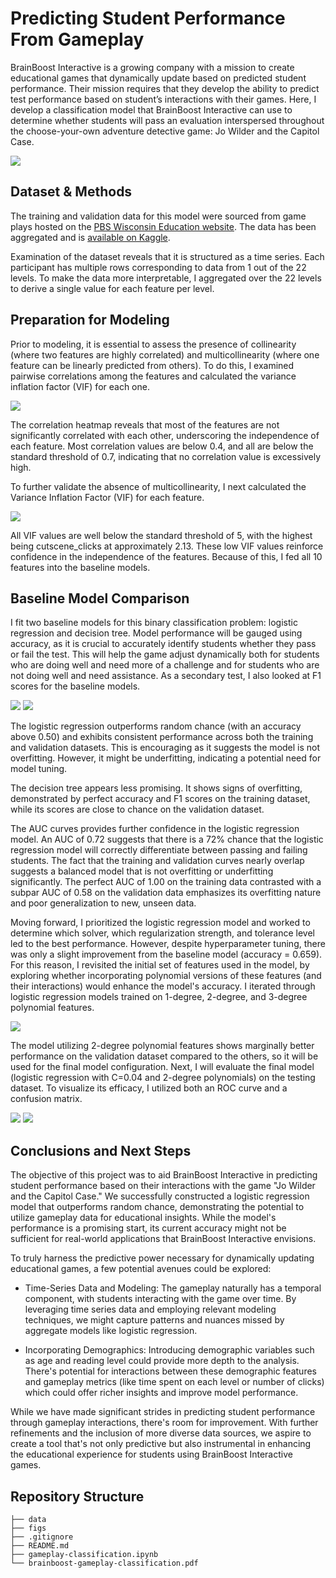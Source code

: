 # Predicting Student Performance From Gameplay

BrainBoost Interactive is a growing company with a mission to create educational games that dynamically update based on predicted student performance. Their mission requires that they develop the ability to predict test performance based on student’s interactions with their games. Here, I develop a classification model that BrainBoost Interactive can use to determine whether students will pass an evaluation interspersed throughout the choose-your-own adventure detective game: Jo Wilder and the Capitol Case.

![](figs/jowilder.png)

## Dataset & Methods
The training and validation data for this model were sourced from game plays hosted on the [PBS Wisconsin Education website](https://pbswisconsineducation.org/jowilder/play-the-game/). The data has been aggregated and is [available on Kaggle](https://www.kaggle.com/competitions/predict-student-performance-from-game-play/overview).

Examination of the dataset reveals that it is structured as a time series. Each participant has multiple rows corresponding to data from 1 out of the 22 levels. To make the data more interpretable, I aggregated over the 22 levels to derive a single value for each feature per level.

## Preparation for Modeling
Prior to modeling, it is essential to assess the presence of collinearity (where two features are highly correlated) and multicollinearity (where one feature can be linearly predicted from others). To do this, I examined pairwise correlations among the features and calculated the variance inflation factor (VIF) for each one.

![](figs/feature-corrs.png)

The correlation heatmap reveals that most of the features are not significantly correlated with each other, underscoring the independence of each feature. Most correlation values are below 0.4, and all are below the standard threshold of 0.7, indicating that no correlation value is excessively high.

To further validate the absence of multicollinearity, I next calculated the Variance Inflation Factor (VIF) for each feature.

![](figs/feature-VIF.png)

All VIF values are well below the standard threshold of 5, with the highest being cutscene_clicks at approximately 2.13. These low VIF values reinforce confidence in the independence of the features. Because of this, I fed all 10 features into the baseline models. 

## Baseline Model Comparison
I fit two baseline models for this binary classification problem: logistic regression and decision tree. Model performance will be gauged using accuracy, as it is crucial to accurately identify students whether they pass or fail the test. This will help the game adjust dynamically both for students who are doing well and need more of a challenge and for students who are not doing well and need assistance. As a secondary test, I also looked at F1 scores for the baseline models.

![](figs/baseline-confusion.png)
![](figs/baseline-rocs.png)

The logistic regression outperforms random chance (with an accuracy above 0.50) and exhibits consistent performance across both the training and validation datasets. This is encouraging as it suggests the model is not overfitting. However, it might be underfitting, indicating a potential need for model tuning.

The decision tree appears less promising. It shows signs of overfitting, demonstrated by perfect accuracy and F1 scores on the training dataset, while its scores are close to chance on the validation dataset.

The AUC curves provides further confidence in the logistic regression model. An AUC of 0.72 suggests that there is a 72% chance that the logistic regression model will correctly differentiate between passing and failing students. The fact that the training and validation curves nearly overlap suggests a balanced model that is not overfitting or underfitting significantly. The perfect AUC of 1.00 on the training data contrasted with a subpar AUC of 0.58 on the validation data emphasizes its overfitting nature and poor generalization to new, unseen data.

Moving forward, I prioritized the logistic regression model and worked to determine which solver, which regularization strength, and tolerance level led to the best performance. However, despite hyperparameter tuning, there was only a slight improvement from the baseline model (accuracy = 0.659). For this reason, I revisited the initial set of features used in the model, by exploring whether incorporating polynomial versions of these features (and their interactions) would enhance the model's accuracy. I iterated through logistic regression models trained on 1-degree, 2-degree, and 3-degree polynomial features.

![](figs/polynomial-accuracy.png)

The model utilizing 2-degree polynomial features shows marginally better performance on the validation dataset compared to the others, so it will be used for the final model configuration. Next, I will evaluate the final model (logistic regression with C=0.04 and 2-degree polynomials) on the testing dataset. To visualize its efficacy, I utilized both an ROC curve and a confusion matrix.

![](figs/roc-comparison.png)
![](figs/confusion-comparisons.png)

## Conclusions and Next Steps
The objective of this project was to aid BrainBoost Interactive in predicting student performance based on their interactions with the game "Jo Wilder and the Capitol Case." We successfully constructed a logistic regression model that outperforms random chance, demonstrating the potential to utilize gameplay data for educational insights. While the model's performance is a promising start, its current accuracy might not be sufficient for real-world applications that BrainBoost Interactive envisions.

To truly harness the predictive power necessary for dynamically updating educational games, a few potential avenues could be explored:

* Time-Series Data and Modeling: The gameplay naturally has a temporal component, with students interacting with the game over time. By leveraging time series data and employing relevant modeling techniques, we might capture patterns and nuances missed by aggregate models like logistic regression.

* Incorporating Demographics: Introducing demographic variables such as age and reading level could provide more depth to the analysis. There's potential for interactions between these demographic features and gameplay metrics (like time spent on each level or number of clicks) which could offer richer insights and improve model performance.

While we have made significant strides in predicting student performance through gameplay interactions, there's room for improvement. With further refinements and the inclusion of more diverse data sources, we aspire to create a tool that's not only predictive but also instrumental in enhancing the educational experience for students using BrainBoost Interactive games.

 
## Repository Structure
```none            
├── data 
├── figs                   
├── .gitignore
├── README.md 
├── gameplay-classification.ipynb
└── brainboost-gameplay-classification.pdf

